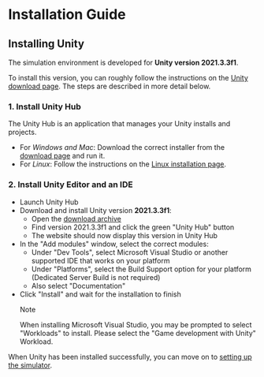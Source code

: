 # Installation Guide

## Installing Unity

The simulation environment is developed for **Unity version 2021.3.3f1**.

To install this version, you can roughly follow the instructions on the [Unity download page][1].
The steps are described in more detail below.

### 1. Install Unity Hub

The Unity Hub is an application that manages your Unity installs and projects.

- For *Windows and Mac*: Download the correct installer from the [download page][1] and run it.
- For *Linux*: Follow the instructions on the [Linux installation page][2].

### 2. Install Unity Editor and an IDE

- Launch Unity Hub
- Download and install Unity version **2021.3.3f1**:
	- Open the [download archive][3]
	- Find version 2021.3.3f1 and click the green "Unity Hub" button
	- The website should now display this version in Unity Hub
- In the "Add modules" window, select the correct modules:
	- Under "Dev Tools", select Microsoft Visual Studio or another supported IDE that works on your platform
	- Under "Platforms", select the Build Support option for your platform (Dedicated Server Build is not required)
	- Also select "Documentation"
- Click "Install" and wait for the installation to finish
	> [!NOTE]
	> When installing Microsoft Visual Studio, you may be prompted to select "Workloads" to install. Please select the "Game development with Unity" Workload.

When Unity has been installed successfully, you can move on to [setting up the simulator](sim.md).

[1]: https://unity.com/download
[2]: https://docs.unity3d.com/hub/manual/InstallHub.html#install-hub-linux
[3]: https://unity3d.com/get-unity/download/archive?_ga=2.168415331.391564407.1667555100-1263457702.1655223585

